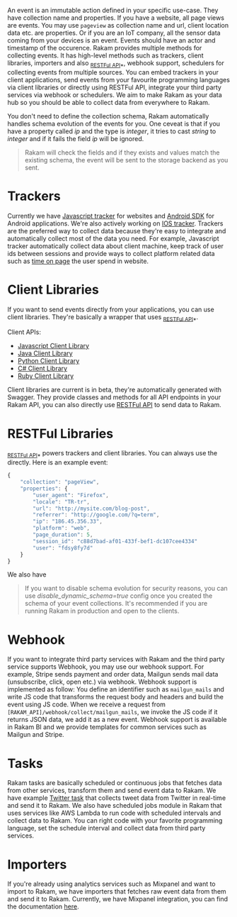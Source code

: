 An event is an immutable action defined in your specific use-case. They have collection name and properties. If you have a website, all page views are events. You may use `pageview` as collection name and url, client location data etc. are properties. Or if you are an IoT company, all the sensor data coming from your devices is an event. Events should have an actor and timestamp of the occurence. Rakam provides multiple methods for collecting events. It has high-level methods such as trackers, client libraries, importers and also <sub>[RESTFul API](//api.getrakam.com/#event)*</sub>, webhook support, schedulers for collecting events from multiple sources. You can embed trackers in your client applications, send events from your favourite programming languages via client libraries or directly using RESTFul API, integrate your third party services via webhook or schedulers. We aim to make Rakam as your data hub so you should be able to collect data from everywhere to Rakam.

You don't need to define the collection schema, Rakam automatically handles schema evolution of the events for you. One ceveat is that if you have a property called *ip* and the type is *integer*, it tries to cast *string* to *integer* and if it fails the field *ip* will be ignored.

> Rakam will check the fields and if they exists and values match the existing schema, the event will be sent to the storage backend as you sent. 

# Trackers

Currently we have [Javascript tracker](https://rakam.io/doc/buremba/rakam-javascript/master/README) for websites and [Android SDK](https://rakam.io/doc/buremba/rakam-android/master/README) for Android applications. We're also actively working on [IOS tracker](https://rakam.io/doc/buremba/rakam-ios/master/README). Trackers are the preferred way to collect data because they're easy to integrate and automatically collect most of the data you need. For example, Javascript tracker automatically collect data about client machine, keep track of user ids between sessions and provide ways to collect platform related data such as [time on page](https://rakam.io/doc/buremba/rakam-javascript/master/README#timer) the user spend in website.

# Client Libraries

If you want to send events directly from your applications, you can use client libraries. They're basically a wrapper that uses <sub>[RESTFul API](//api.getrakam.com/#event)*</sub>.

Client APIs:
- [Javascript Client Library](https://rakam.io/doc/rakam-io/rakam-java-client/master/README)
- [Java Client Library](https://rakam.io/doc/rakam-io/rakam-php-client/master/README)
- [Python Client Library](https://rakam.io/doc/rakam-io/rakam-python-client/master/README)
- [C# Client Library](https://rakam.io/doc/rakam-io/rakam-csharp-client/master/README)
- [Ruby Client Library](https://rakam.io/doc/rakam-io/rakam-ruby-client/master/README)

Client libraries are current is in beta, they're automatically generated with Swagger. They provide classes and methods for all API endpoints in your Rakam API, you can also directly use [RESTFul API](https://api.rakam.io) to send data to Rakam.

# RESTFul Libraries

<sub>[RESTFul API](//api.getrakam.com/#event)*</sub> powers trackers and client libraries. You can always use the directly. Here is an example event:

```javascript
{
    "collection": "pageView",
    "properties": {
        "user_agent": "Firefox",
        "locale": "TR-tr",
        "url": "http://mysite.com/blog-post",
        "referrer": "http://google.com/?q=term",
        "ip": "186.45.356.33",
        "platform": "web",
        "page_duration": 5,
        "session_id": "c88d7bad-af01-433f-bef1-dc107cee4334"
        "user": "fdsy8fy7d"
    }
}
```

We also have 

> If you want to disable schema evolution for security reasons, you can use *disable_dynamic_schema=true* config once you created the schema of your event collections. It's recommended if you are running Rakam in production and open to the clients.

# Webhook

If you want to integrate third party services with Rakam and the third party service supports Webhook, you may use our webhook support. For example, Stripe sends payment and order data, Mailgun sends mail data (unsubscribe, click, open etc.) via webhook. Webhook support is implemented as follow: You define an identifier such as `mailgun_mails` and write JS code that transforms the request body and headers and build the event using JS code. When we receive a request from `[RAKAM_API]/webhook/collect/mailgun_mails`, we invoke the JS code if it returns JSON data, we add it as a new event.
Webhook support is available in Rakam BI and we provide templates for common services such as Mailgun and Stripe.

# Tasks

Rakam tasks are basically scheduled or continuous jobs that fetches data from other services, transform them and send event data to Rakam. We have example [Twitter task](https://rakam.io/doc/buremba/rakam-twitter/master/README) that collects tweet data from Twitter in real-time and send it to Rakam. We also have scheduled jobs module in Rakam that uses services like AWS Lambda to run code with scheduled intervals and collect data to Rakam. You can right code with your favorite programming language, set the schedule interval and collect data from third party services. 

# Importers

If you're already using analytics services such as Mixpanel and want to import to Rakam, we have importers that fetches raw event data from them and send it to Rakam. Currently, we have Mixpanel integration, you can find the documentation [here](https://rakam.io/doc/buremba/rakam-data-importer/master/README).

